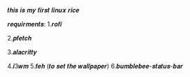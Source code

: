 𝒕𝒉𝒊𝒔 𝒊𝒔 𝒎𝒚 𝒇𝒊𝒓𝒔𝒕 𝒍𝒊𝒏𝒖𝒙 𝒓𝒊𝒄𝒆

𝒓𝒆𝒒𝒖𝒊𝒓𝒎𝒆𝒏𝒕𝒔: 
1.𝒓𝒐𝒇𝒊 









2.𝒑𝒇𝒆𝒕𝒄𝒉 



3.𝒂𝒍𝒂𝒄𝒓𝒊𝒕𝒕𝒚 


4.𝒊3𝒘𝒎 
5.𝒇𝒆𝒉 (𝒕𝒐 𝒔𝒆𝒕 𝒕𝒉𝒆 𝒘𝒂𝒍𝒍𝒑𝒂𝒑𝒆𝒓) 
6.𝒃𝒖𝒎𝒃𝒍𝒆𝒃𝒆𝒆-𝒔𝒕𝒂𝒕𝒖𝒔-𝒃𝒂𝒓

